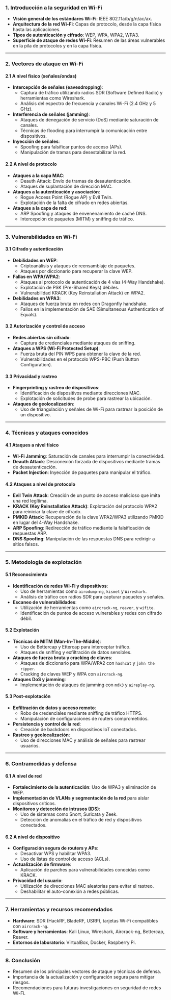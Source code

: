 ### 1. Introducción a la seguridad en Wi-Fi
- **Visión general de los estándares Wi-Fi**: IEEE 802.11a/b/g/n/ac/ax.
- **Arquitectura de la red Wi-Fi**: Capas de protocolo, desde la capa física hasta las aplicaciones.
- **Tipos de autenticación y cifrado**: WEP, WPA, WPA2, WPA3.
- **Superficie de ataque de redes Wi-Fi**: Resumen de las áreas vulnerables en la pila de protocolos y en la capa física.

---

### 2. Vectores de ataque en Wi-Fi
#### 2.1 A nivel físico (señales/ondas)
- **Intercepción de señales (eavesdropping)**:
  - Captura de tráfico utilizando radios SDR (Software Defined Radio) y herramientas como Wireshark.
  - Análisis del espectro de frecuencia y canales Wi-Fi (2.4 GHz y 5 GHz).
- **Interferencia de señales (jamming)**:
  - Ataques de denegación de servicio (DoS) mediante saturación de canales.
  - Técnicas de flooding para interrumpir la comunicación entre dispositivos.
- **Inyección de señales**:
  - Spoofing para falsificar puntos de acceso (APs).
  - Manipulación de tramas para desestabilizar la red.

#### 2.2 A nivel de protocolo
- **Ataques a la capa MAC**:
  - Deauth Attack: Envío de tramas de desautenticación.
  - Ataques de suplantación de dirección MAC.
- **Ataques a la autenticación y asociación**:
  - Rogue Access Point (Rogue AP) y Evil Twin.
  - Explotación de la falta de cifrado en redes abiertas.
- **Ataques a la capa de red**:
  - ARP Spoofing y ataques de envenenamiento de caché DNS.
  - Intercepción de paquetes (MITM) y sniffing de tráfico.

---

### 3. Vulnerabilidades en Wi-Fi
#### 3.1 Cifrado y autenticación
- **Debilidades en WEP**:
  - Criptoanálisis y ataques de reensamblaje de paquetes.
  - Ataques por diccionario para recuperar la clave WEP.
- **Fallas en WPA/WPA2**:
  - Ataques al protocolo de autenticación de 4 vías (4-Way Handshake).
  - Explotación de PSK (Pre-Shared Keys) débiles.
  - Vulnerabilidad KRACK (Key Reinstallation Attack) en WPA2.
- **Debilidades en WPA3**:
  - Ataques de fuerza bruta en redes con Dragonfly handshake.
  - Fallos en la implementación de SAE (Simultaneous Authentication of Equals).

#### 3.2 Autorización y control de acceso
- **Redes abiertas sin cifrado**:
  - Captura de credenciales mediante ataques de sniffing.
- **Ataques a WPS (Wi-Fi Protected Setup)**:
  - Fuerza bruta del PIN WPS para obtener la clave de la red.
  - Vulnerabilidades en el protocolo WPS-PBC (Push Button Configuration).

#### 3.3 Privacidad y rastreo
- **Fingerprinting y rastreo de dispositivos**:
  - Identificación de dispositivos mediante direcciones MAC.
  - Explotación de solicitudes de probe para rastrear la ubicación.
- **Ataques de geolocalización**:
  - Uso de triangulación y señales de Wi-Fi para rastrear la posición de un dispositivo.

---

### 4. Técnicas y ataques conocidos
#### 4.1 Ataques a nivel físico
- **Wi-Fi Jamming**: Saturación de canales para interrumpir la conectividad.
- **Deauth Attack**: Desconexión forzada de dispositivos mediante tramas de desautenticación.
- **Packet Injection**: Inyección de paquetes para manipular el tráfico.
  
#### 4.2 Ataques a nivel de protocolo
- **Evil Twin Attack**: Creación de un punto de acceso malicioso que imita una red legítima.
- **KRACK (Key Reinstallation Attack)**: Explotación del protocolo WPA2 para reiniciar la clave de cifrado.
- **PMKID Attack**: Recuperación de la clave WPA2/WPA3 utilizando PMKID en lugar del 4-Way Handshake.
- **ARP Spoofing**: Redirección de tráfico mediante la falsificación de respuestas ARP.
- **DNS Spoofing**: Manipulación de las respuestas DNS para redirigir a sitios falsos.

---

### 5. Metodología de explotación
#### 5.1 Reconocimiento
- **Identificación de redes Wi-Fi y dispositivos**:
  - Uso de herramientas como `airodump-ng`, `kismet` y `Wireshark`.
  - Análisis de tráfico con radios SDR para capturar paquetes y señales.
- **Escaneo de vulnerabilidades**:
  - Utilización de herramientas como `aircrack-ng`, `reaver`, y `wifite`.
  - Identificación de puntos de acceso vulnerables y redes con cifrado débil.

#### 5.2 Explotación
- **Técnicas de MITM (Man-In-The-Middle)**:
  - Uso de Bettercap y Ettercap para interceptar tráfico.
  - Ataques de sniffing y exfiltración de datos sensibles.
- **Ataques de fuerza bruta y cracking de claves**:
  - Ataques de diccionario para WPA/WPA2 con `hashcat` y `john the ripper`.
  - Cracking de claves WEP y WPA con `aircrack-ng`.
- **Ataques DoS y jamming**:
  - Implementación de ataques de jamming con `mdk3` y `aireplay-ng`.

#### 5.3 Post-explotación
- **Exfiltración de datos y acceso remoto**:
  - Robo de credenciales mediante sniffing de tráfico HTTPS.
  - Manipulación de configuraciones de routers comprometidos.
- **Persistencia y control de la red**:
  - Creación de backdoors en dispositivos IoT conectados.
- **Rastreo y geolocalización**:
  - Uso de direcciones MAC y análisis de señales para rastrear usuarios.

---

### 6. Contramedidas y defensa
#### 6.1 A nivel de red
- **Fortalecimiento de la autenticación**: Uso de WPA3 y eliminación de WEP.
- **Implementación de VLANs y segmentación de la red** para aislar dispositivos críticos.
- **Monitoreo y detección de intrusos (IDS)**:
  - Uso de sistemas como Snort, Suricata y Zeek.
  - Detección de anomalías en el tráfico de red y dispositivos conectados.

#### 6.2 A nivel de dispositivo
- **Configuración segura de routers y APs**:
  - Desactivar WPS y habilitar WPA3.
  - Uso de listas de control de acceso (ACLs).
- **Actualización de firmware**:
  - Aplicación de parches para vulnerabilidades conocidas como KRACK.
- **Privacidad del usuario**:
  - Utilización de direcciones MAC aleatorias para evitar el rastreo.
  - Deshabilitar el auto-conexión a redes públicas.

---

### 7. Herramientas y recursos recomendados
- **Hardware**: SDR (HackRF, BladeRF, USRP), tarjetas Wi-Fi compatibles con `aircrack-ng`.
- **Software y herramientas**: Kali Linux, Wireshark, Aircrack-ng, Bettercap, Reaver.
- **Entornos de laboratorio**: VirtualBox, Docker, Raspberry Pi.

---

### 8. Conclusión
- Resumen de los principales vectores de ataque y técnicas de defensa.
- Importancia de la actualización y configuración segura para mitigar riesgos.
- Recomendaciones para futuras investigaciones en seguridad de redes Wi-Fi.
